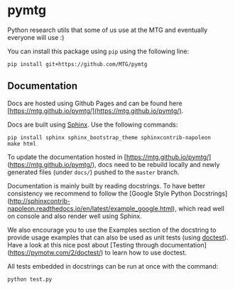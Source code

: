 # pymtg
Python research utils that some of us use at the MTG and eventually
everyone will use :)

You can install this package using `pip` using the following line:
```
pip install git+https://github.com/MTG/pymtg
```

## Documentation

Docs are hosted using Github Pages and can be found here
[https://mtg.github.io/pymtg/](https://mtg.github.io/pymtg/).

Docs are built using [Sphinx](http://www.sphinx-doc.org/en/stable/).
Use the following commands:
```
pip install sphinx sphinx_bootstrap_theme sphinxcontrib-napoleon
make html
```

To update the documentation hosted in [https://mtg.github.io/pymtg/]
(https://mtg.github.io/pymtg/), docs need to be rebuild locally and
newly generated files (under `docs/`) pushed to the `master` branch.

Documentation is mainly built by reading docstrings. To have better
consistency we recommend to follow the [Google Style Python Docstrings]
(http://sphinxcontrib-napoleon.readthedocs.io/en/latest/example_google.html),
which read well on console and also render well using Sphinx.

We also encourage you to use the Examples section of the docstring to
provide usage examples that can also be used as unit tests (using
[doctest](https://docs.python.org/2/library/doctest.html)).
Have a look at this nice post about [Testing through documentation]
(https://pymotw.com/2/doctest/) to learn how to use doctest.

All tests embedded in docstrings can be run at once with the command:
```
python test.py
```
